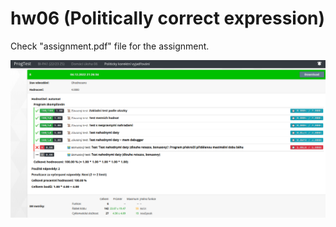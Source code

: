 # hw06 (Politically correct expression)

Check "assignment.pdf" file for the assignment.  

![Final results](results.png)
